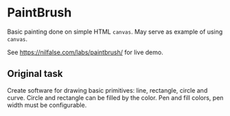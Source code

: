 # PaintBrush
Basic painting done on simple HTML `canvas`.
May serve as example of using `canvas`.

See https://nilfalse.com/labs/paintbrush/ for live demo.

## Original task
Create software for drawing basic primitives: line, rectangle, circle and curve.
Circle and rectangle can be filled by the color.
Pen and fill colors, pen width must be configurable.
